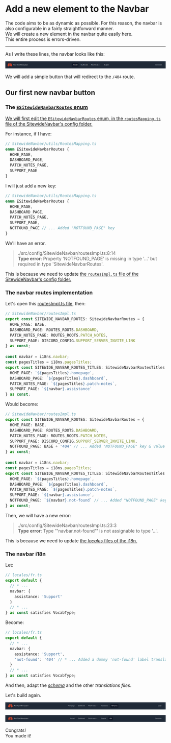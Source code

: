 # Add a new element to the Navbar

The code aims to be as dynamic as possible. For this reason, the navbar is also configurable in a fairly straightforward manner.  
We will create a new element in the navbar quite easily here.  
This entire process is errors-driven.

---

As I write these lines, the navbar looks like this:

<p align="center"><img src="./Assets/01.add-new-navbar-element/navbar-initial-state.png" alt="Navbar initial state"/></p>

We will add a simple button that will redirect to the `/404` route.

## Our first new navbar button

### The [`ESitewideNavbarRoutes` enum](/src/config/SitewideNavbar/utils/RoutesMapping.ts)

[We will first edit the `ESitewideNavbarRoutes` enum, in the `routesMapping.ts` file of the SitewideNavbar's config folder.](/src/config/SitewideNavbar/utils/RoutesMapping.ts)

For instance, if I have:

```ts
// SitewideNavbar/utils/RoutesMapping.ts
enum ESitewideNavbarRoutes {
  HOME_PAGE,
  DASHBOARD_PAGE,
  PATCH_NOTES_PAGE,
  SUPPORT_PAGE
}
```

I will just add a new key:

```ts
// SitewideNavbar/utils/RoutesMapping.ts
enum ESitewideNavbarRoutes {
  HOME_PAGE,
  DASHBOARD_PAGE,
  PATCH_NOTES_PAGE,
  SUPPORT_PAGE,
  NOTFOUND_PAGE // ... Added "NOTFOUND_PAGE" key
}
```

We'll have an error.

> ./src/config/SitewideNavbar/routesImpl.ts:8:14  
> **Type error**: Property 'NOTFOUND_PAGE' is missing in type '...' but required in type 'SitewideNavbarRoutes'.

This is because we need to update [the `routesImpl.ts` file of the SitewideNavbar's config folder.](/src/config/SitewideNavbar/routesImpl.ts)

### The navbar routes implementation

Let's open this [routesImpl.ts file](/src/config/SitewideNavbar/routesImpl.ts), then:

```ts
// SitewideNavbar/routesImpl.ts
export const SITEWIDE_NAVBAR_ROUTES: SitewideNavbarRoutes = {
  HOME_PAGE: BASE,
  DASHBOARD_PAGE: ROUTES_ROOTS.DASHBOARD,
  PATCH_NOTES_PAGE: ROUTES_ROOTS.PATCH_NOTES,
  SUPPORT_PAGE: DISCORD_CONFIG.SUPPORT_SERVER_INVITE_LINK
} as const;

const navbar = i18ns.navbar;
const pagesTitles = i18ns.pagesTitles;
export const SITEWIDE_NAVBAR_ROUTES_TITLES: SitewideNavbarRoutesTitles = {
  HOME_PAGE: `${pagesTitles}.homepage`,
  DASHBOARD_PAGE: `${pagesTitles}.dashboard`,
  PATCH_NOTES_PAGE: `${pagesTitles}.patch-notes`,
  SUPPORT_PAGE: `${navbar}.assistance`
} as const;
```

Would become:

```ts
// SitewideNavbar/routesImpl.ts
export const SITEWIDE_NAVBAR_ROUTES: SitewideNavbarRoutes = {
  HOME_PAGE: BASE,
  DASHBOARD_PAGE: ROUTES_ROOTS.DASHBOARD,
  PATCH_NOTES_PAGE: ROUTES_ROOTS.PATCH_NOTES,
  SUPPORT_PAGE: DISCORD_CONFIG.SUPPORT_SERVER_INVITE_LINK,
  NOTFOUND_PAGE: BASE + '404' // ... Added "NOTFOUND_PAGE" key & value
} as const;

const navbar = i18ns.navbar;
const pagesTitles = i18ns.pagesTitles;
export const SITEWIDE_NAVBAR_ROUTES_TITLES: SitewideNavbarRoutesTitles = {
  HOME_PAGE: `${pagesTitles}.homepage`,
  DASHBOARD_PAGE: `${pagesTitles}.dashboard`,
  PATCH_NOTES_PAGE: `${pagesTitles}.patch-notes`,
  SUPPORT_PAGE: `${navbar}.assistance`,
  NOTFOUND_PAGE: `${navbar}.not-found` // ... Added "NOTFOUND_PAGE" key & value
} as const;
```

Then, we will have a new error:

> ./src/config/SitewideNavbar/routesImpl.ts:23:3  
> **Type error**: Type '"navbar.not-found"' is not assignable to type '...'.

This is because we need to update [the _locales_ files of the i18n.](/src/i18n/locales/)

### The navbar i18n

Let:

```ts
// locales/fr.ts
export default {
  // * ...
  navbar: {
    assistance: 'Support'
  }
  // * ...
} as const satisfies VocabType;
```

Become:

```ts
// locales/fr.ts
export default {
  // * ...
  navbar: {
    assistance: 'Support',
    'not-found': '404' // * ... Added a dummy 'not-found' label translation for the fr.ts file
  }
  // * ...
} as const satisfies VocabType;
```

And then, adapt the [_schema_](/src/i18n/locales/schema.ts) and the other _translations files_.

Let's build again.

<p align="center"><img src="./Assets/01.add-new-navbar-element/updated-navbar-en.png" alt="Updated navbar (en)"/></p>
<p align="center"><img src="./Assets/01.add-new-navbar-element/updated-navbar-fr.png" alt="Updated navbar (fr)"/></p>

Congrats!  
You made it!
